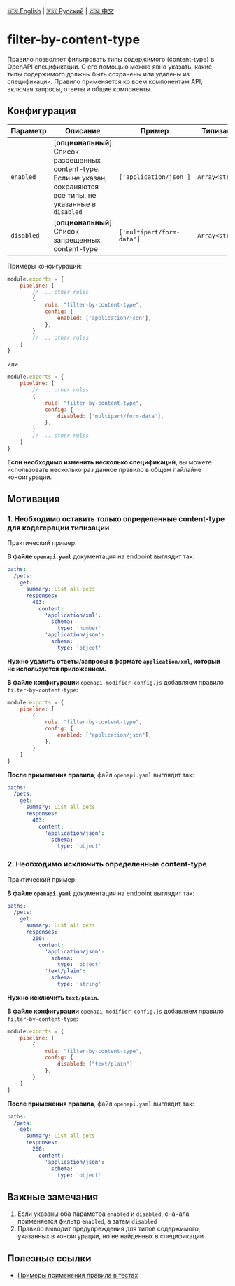 [🇺🇸 English](./README.md) | [🇷🇺 Русский](./README-ru.md)  | [🇨🇳 中文](./README-zh.md)

# filter-by-content-type

Правило позволяет фильтровать типы содержимого (content-type) в OpenAPI спецификации. С его помощью можно явно указать, какие типы содержимого должны быть сохранены или удалены из спецификации. Правило применяется ко всем компонентам API, включая запросы, ответы и общие компоненты.



## Конфигурация

| Параметр   | Описание                                             | Пример                 | Типизация       | Дефолтное |
|------------|------------------------------------------------------|------------------------|-----------------|--------|
| `enabled`  | [**опциональный**] Список разрешенных content-type. Если не указан, сохраняются все типы, не указанные в `disabled` | `['application/json']` | `Array<string>` |        |
| `disabled` | [**опциональный**] Список запрещенных content-type   | `['multipart/form-data']` | `Array<string>` |        |

Примеры конфигураций:

```js
module.exports = {
    pipeline: [
        // ... other rules
        {
            rule: "filter-by-content-type",
            config: {
                enabled: ['application/json'],
            },
        }
        // ... other rules
    ]
}
```

или

```js
module.exports = {
    pipeline: [
        // ... other rules
        {
            rule: "filter-by-content-type",
            config: {
                disabled: ['multipart/form-data'],
            },
        }
        // ... other rules
    ]
}
```

**Если необходимо изменить несколько спецификаций**, вы можете использовать несколько раз данное правило в общем пайлайне конфигурации.

## Мотивация

<a name="custom_anchor_motivation_1"></a>
### 1. Необходимо оставить только определенные content-type для кодегерации типизации

Практический пример:

**В файле `openapi.yaml`** документация на endpoint выглядит так:

```yaml
paths:
  /pets:
    get:
      summary: List all pets
      responses:
        403:
          content:
            'application/xml':
              schema:
                type: 'number'
            'application/json':
              schema:
                type: 'object'
```
**Нужно удалить ответы/запросы в формате `application/xml`, который не используется приложением.**

**В файле конфигурации** `openapi-modifier-config.js` добавляем правило `filter-by-content-type`:

```js
module.exports = {
    pipeline: [
        {
            rule: "filter-by-content-type",
            config: {
                enabled: ["application/json"],
            },
        }
    ]
}
```

**После применения правила**, файл `openapi.yaml` выглядит так:

```yaml
paths:
  /pets:
    get:
      summary: List all pets
      responses:
        403:
          content:
            'application/json':
              schema:
                type: 'object'
```

<a name="custom_anchor_motivation_2"></a>
### 2. Необходимо исключить определенные content-type

Практический пример:

**В файле `openapi.yaml`** документация на endpoint выглядит так:

```yaml
paths:
  /pets:
    get:
      summary: List all pets
      responses:
        200:
          content:
            'application/json':
              schema:
                type: 'object'
            'text/plain':
              schema:
                type: 'string'
```

**Нужно исключить `text/plain`.**

**В файле конфигурации** `openapi-modifier-config.js` добавляем правило `filter-by-content-type`:

```js
module.exports = {
    pipeline: [
        {
            rule: "filter-by-content-type",
            config: {
                disabled: ["text/plain"]
            },
        }
    ]
}
```

**После применения правила**, файл `openapi.yaml` выглядит так:

```yaml
paths:
  /pets:
    get:
      summary: List all pets
      responses:
        200:
          content:
            'application/json':
              schema:
                type: 'object'
```

## Важные замечания

1. Если указаны оба параметра `enabled` и `disabled`, сначала применяется фильтр `enabled`, а затем `disabled`
2. Правило выводит предупреждения для типов содержимого, указанных в конфигурации, но не найденных в спецификации

## Полезные ссылки

- [Примеры применения правила в тестах](./index.test.ts)  
